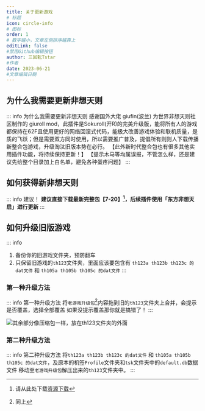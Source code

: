 ```yaml
---
title: 关于更新游戏
# 标题
icon: circle-info
# 图标
order: 1
# 数字越小，文章左侧排序越靠上
editLink: false
#禁用Github编辑按钮
author: 三回転Tstar
#作者
date: 2023-06-21
#文章编辑日期
---
```


## 为什么我需要更新非想天则
::: info 为什么我需要更新非想天则
感谢国外大佬 giufin(波兰) 为世界非想天则社区制作的 giuroll mod，此插件是Sokuroll(开R)的完美升级版，能将所有人的游戏都保持在62F且使用更好的网络回滚式代码，能极大改善游戏体验和联机质量，是质的飞跃；但是需要双方同时使用，所以需要推广普及，提倡所有则则人下载传播新整合包游戏，升级淘汰旧版本势在必行。
【此外新时代整合包也有很多其他实用插件功能，将持续保持更新！】
【提示木马等均属误报，不管怎么样，还是建议先给整个目录加上白名单，避免各种蛋疼问题】 
:::

## 如何获得新非想天则

::: info 建议！
**建议直接下载最新完整包【7-20】[^first]，后续插件使用「东方非想天启」进行更新**
:::

## 如何升级旧版游戏
::: info
1. 备份你的旧游戏文件夹，预防翻车
2. 只保留旧游戏的``` th123 ```文件夹，里面应该要包含有 `th123a th123b th123c 的dat文件` 和 `th105a th105b th105c 的dat文件`
:::

### 第一种升级方法
::: info 第一种升级方法
将```老游戏升级包```[^second]内容拖到旧的```th123```文件夹上合并，会提示是否覆盖，选择全部覆盖
如果没提示覆盖那你就是搞错了！
:::

![其余部分像压缩包一样，放在th123文件夹的外面](https://bu.dusays.com/2023/08/20/64e21ce242cfe.png)


### 第二种升级方法
::: info 第二种升级方法
将`th123a th123b th123c 的dat文件` 和 `th105a th105b th105c 的dat文件`，及原本的机签```Profile```文件夹和```tsk```文件夹中的```default.db```数据文件
移动至```老游戏升级包```解压出来的```th123```文件夹中。
:::





[^first]: 请从此处下载[资源下载](README.md/)
[^second]: 同上